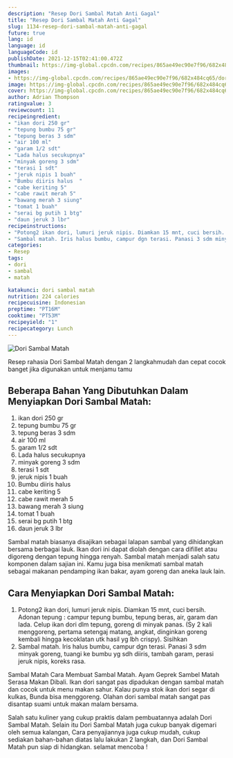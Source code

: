```yaml
---
description: "Resep Dori Sambal Matah Anti Gagal"
title: "Resep Dori Sambal Matah Anti Gagal"
slug: 1134-resep-dori-sambal-matah-anti-gagal
future: true
lang: id
language: id
languageCode: id
publishDate: 2021-12-15T02:41:00.472Z 
thumbnail: https://img-global.cpcdn.com/recipes/865ae49ec90e7f96/682x484cq65/dori-sambal-matah-foto-resep-utama.png
images:
- https://img-global.cpcdn.com/recipes/865ae49ec90e7f96/682x484cq65/dori-sambal-matah-foto-resep-utama.png
image: https://img-global.cpcdn.com/recipes/865ae49ec90e7f96/682x484cq65/dori-sambal-matah-foto-resep-utama.png
cover: https://img-global.cpcdn.com/recipes/865ae49ec90e7f96/682x484cq65/dori-sambal-matah-foto-resep-utama.png
author: Adrian Thompson
ratingvalue: 3
reviewcount: 11
recipeingredient:
- "ikan dori 250 gr"
- "tepung bumbu 75 gr"
- "tepung beras 3 sdm"
- "air 100 ml"
- "garam 1/2 sdt"
- "Lada halus secukupnya"
- "minyak goreng 3 sdm"
- "terasi 1 sdt"
- "jeruk nipis 1 buah"
- "Bumbu diiris halus  "
- "cabe keriting 5"
- "cabe rawit merah 5"
- "bawang merah 3 siung"
- "tomat 1 buah"
- "serai bg putih 1 btg"
- "daun jeruk 3 lbr"
recipeinstructions:
- "Potong2 ikan dori, lumuri jeruk nipis. Diamkan 15 mnt, cuci bersih. Adonan tepung : campur tepung bumbu, tepung beras, air, garam dan lada. Celup ikan dori dlm tepung, goreng di minyak panas. (Sy 2 kali menggoreng, pertama setengaj matang, angkat, dinginkan goreng kembali hingga kecoklatan utk hasil yg lbh crispy). Sisihkan"
- "Sambal matah. Iris halus bumbu, campur dgn terasi. Panasi 3 sdm minyak goreng, tuangi ke bumbu yg sdh diiris, tambah garam, perasi jeruk nipis, koreks rasa."
categories:
- Resep
tags:
- dori
- sambal
- matah

katakunci: dori sambal matah 
nutrition: 224 calories
recipecuisine: Indonesian
preptime: "PT16M"
cooktime: "PT53M"
recipeyield: "1"
recipecategory: Lunch
---
```



![Dori Sambal Matah](https://img-global.cpcdn.com/recipes/865ae49ec90e7f96/682x484cq65/dori-sambal-matah-foto-resep-utama.png)

Resep rahasia Dori Sambal Matah    dengan 2 langkahmudah dan cepat cocok banget jika digunakan untuk menjamu tamu

<!--inarticleads1-->

## Beberapa Bahan Yang Dibutuhkan Dalam Menyiapkan Dori Sambal Matah:

1. ikan dori 250 gr
1. tepung bumbu 75 gr
1. tepung beras 3 sdm
1. air 100 ml
1. garam 1/2 sdt
1. Lada halus secukupnya
1. minyak goreng 3 sdm
1. terasi 1 sdt
1. jeruk nipis 1 buah
1. Bumbu diiris halus  
1. cabe keriting 5
1. cabe rawit merah 5
1. bawang merah 3 siung
1. tomat 1 buah
1. serai bg putih 1 btg
1. daun jeruk 3 lbr

Sambal matah biasanya disajikan sebagai lalapan sambal yang dihidangkan bersama berbagai lauk. Ikan dori ini dapat diolah dengan cara difillet atau digoreng dengan tepung hingga renyah. Sambal matah menjadi salah satu komponen dalam sajian ini. Kamu juga bisa menikmati sambal matah sebagai makanan pendamping ikan bakar, ayam goreng dan aneka lauk lain. 

<!--inarticleads2-->

## Cara Menyiapkan Dori Sambal Matah:

1. Potong2 ikan dori, lumuri jeruk nipis. Diamkan 15 mnt, cuci bersih. Adonan tepung : campur tepung bumbu, tepung beras, air, garam dan lada. Celup ikan dori dlm tepung, goreng di minyak panas. (Sy 2 kali menggoreng, pertama setengaj matang, angkat, dinginkan goreng kembali hingga kecoklatan utk hasil yg lbh crispy). Sisihkan
1. Sambal matah. Iris halus bumbu, campur dgn terasi. Panasi 3 sdm minyak goreng, tuangi ke bumbu yg sdh diiris, tambah garam, perasi jeruk nipis, koreks rasa.


Sambal Matah Cara Membuat Sambal Matah. Ayam Geprek Sambel Matah Serasa Makan Dibali. Ikan dori sangat pas dipadukan dengan sambal matah dan cocok untuk menu makan sahur. Kalau punya stok ikan dori segar di kulkas, Bunda bisa menggoreng. Olahan dori sambal matah sangat pas disantap suami untuk makan malam bersama. 

Salah satu kuliner yang cukup praktis dalam pembuatannya adalah  Dori Sambal Matah. Selain itu  Dori Sambal Matah  juga cukup banyak digemari oleh semua kalangan, Cara penyajiannya juga cukup mudah, cukup sediakan bahan-bahan diatas lalu lakukan 2 langkah, dan  Dori Sambal Matah  pun siap di hidangkan. selamat mencoba !
